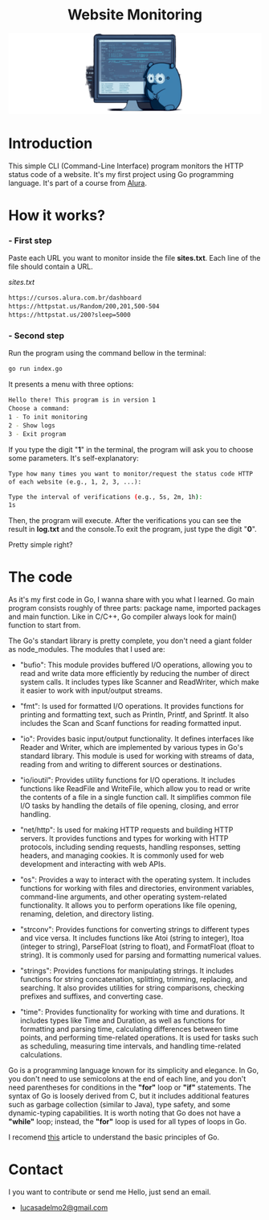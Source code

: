<h1 align="center"> Website Monitoring </h1>

<p align="center">
  <img src="./websiteMonitoring.png" />
</p>

# Introduction

This simple CLI (Command-Line Interface) program monitors the HTTP status code of a website. It's my first project using Go programming language. It's part of a course from [Alura](https://www.alura.com.br/).

# How it works?

### - **First step** 

Paste each URL you want to monitor inside the file **sites.txt**. Each line of the file should contain a URL.

*sites.txt*
```txt
https://cursos.alura.com.br/dashboard
https://httpstat.us/Random/200,201,500-504
https://httpstat.us/200?sleep=5000
```
### - **Second step** 

Run the program using the command bellow in the terminal:

```bash
go run index.go
```
It presents a menu with three options:
``` bash
Hello there! This program is in version 1
Choose a command:
1 - To init monitoring
2 - Show logs
3 - Exit program
```
If you type the digit "**1**" in the terminal, the program will ask you to choose some parameters. It's self-explanatory:
```
Type how many times you want to monitor/request the status code HTTP of each website (e.g., 1, 2, 3, ...):
```

```bash
Type the interval of verifications (e.g., 5s, 2m, 1h):
1s
```
Then, the program will execute. After the verifications you can see the result in **log.txt** and the console.To exit the program, just type the digit "**0**". 

Pretty simple right? 

# The code

As it's my first code in Go, I wanna share with you what I learned. Go main program consists roughly of three parts: package name, imported packages and main function. Like in C/C++, Go compiler always look for main() function to start from. 

The Go's standart library is pretty complete, you don't need a giant folder as node_modules. The modules that I used are: 

- "bufio": This module provides buffered I/O operations, allowing you to read and write data more efficiently by reducing the number of direct system calls. It includes types like Scanner and ReadWriter, which make it easier to work with input/output streams.

- "fmt": Is used for formatted I/O operations. It provides functions for printing and formatting text, such as Println, Printf, and Sprintf. It also includes the Scan and Scanf functions for reading formatted input.

- "io": Provides basic input/output functionality. It defines interfaces like Reader and Writer, which are implemented by various types in Go's standard library. This module is used for working with streams of data, reading from and writing to different sources or destinations.

- "io/ioutil": Provides utility functions for I/O operations. It includes functions like ReadFile and WriteFile, which allow you to read or write the contents of a file in a single function call. It simplifies common file I/O tasks by handling the details of file opening, closing, and error handling.

- "net/http": Is used for making HTTP requests and building HTTP servers. It provides functions and types for working with HTTP protocols, including sending requests, handling responses, setting headers, and managing cookies. It is commonly used for web development and interacting with web APIs.

- "os": Provides a way to interact with the operating system. It includes functions for working with files and directories, environment variables, command-line arguments, and other operating system-related functionality. It allows you to perform operations like file opening, renaming, deletion, and directory listing.

- "strconv": Provides functions for converting strings to different types and vice versa. It includes functions like Atoi (string to integer), Itoa (integer to string), ParseFloat (string to float), and FormatFloat (float to string). It is commonly used for parsing and formatting numerical values.

- "strings": Provides functions for manipulating strings. It includes functions for string concatenation, splitting, trimming, replacing, and searching. It also provides utilities for string comparisons, checking prefixes and suffixes, and converting case.

- "time": Provides functionality for working with time and durations. It includes types like Time and Duration, as well as functions for formatting and parsing time, calculating differences between time points, and performing time-related operations. It is used for tasks such as scheduling, measuring time intervals, and handling time-related calculations.

Go is a programming language known for its simplicity and elegance. In Go, you don't need to use semicolons at the end of each line, and you don't need parentheses for conditions in the **"for"** loop or **"if"** statements. The syntax of Go is loosely derived from C, but it includes additional features such as garbage collection (similar to Java), type safety, and some dynamic-typing capabilities. It is worth noting that Go does not have a **"while"** loop; instead, the **"for"** loop is used for all types of loops in Go.

I recomend [this](https://medium.com/code-zen/go-or-how-i-came-to-love-static-types-again-part-1-32120a7f599f) article to understand the basic principles of Go.

# Contact

I you want to contribute or send me Hello, just send an email.

- lucasadelmo2@gmail.com

